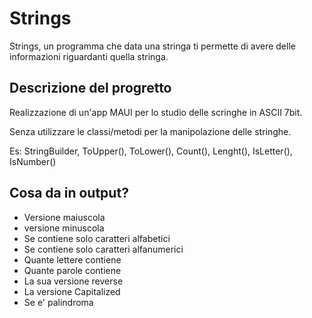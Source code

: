 # Strings
Strings, un programma che data una stringa ti permette di avere delle informazioni riguardanti quella stringa.

## Descrizione del progretto
Realizzazione di un'app MAUI per lo studio delle scringhe in ASCII 7bit.

Senza utilizzare le classi/metodi per la manipolazione delle stringhe.

Es:
StringBuilder, ToUpper(), ToLower(), Count(), Lenght(), IsLetter(), IsNumber()

## Cosa da in output?
  
  - Versione maiuscola
  - versione minuscola
  - Se contiene solo caratteri alfabetici
  - Se contiene solo caratteri alfanumerici
  - Quante lettere contiene
  - Quante parole contiene
  - La sua versione reverse
  - La versione Capitalized
  - Se e' palindroma
 
